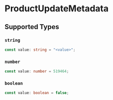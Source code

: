 # ProductUpdateMetadata


## Supported Types

### `string`

```typescript
const value: string = "<value>";
```

### `number`

```typescript
const value: number = 519464;
```

### `boolean`

```typescript
const value: boolean = false;
```

